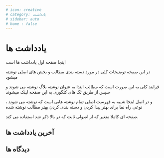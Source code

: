 ```yaml
---
# icon: creative
# category: یادداشت
# sidebar: auto
# home : false
---
```


# یادداشت ها

اینجا صفحه اول یادداشت ها است

در این صفحه توضیحات کلی در مورد دسته بندی مطالب و بخش های اصلی نوشته میشود

فرایند کلی به این صورت است که مطالب ابتدا به عنوان نوشته بلاگ نوشته می شوند و سپس از طریق تگ های کتگوری به این صفحه لینک میشوند

و در اصل اینجا شبیه به فهرست اصلی تمام نوشته هایی است که نوشته می شوند ، نوعی راه نما برای بهتر پیدا کردن و دسته بندی کردن بهتر مطالب نوشته شده

صفحه ای کاملا متغیر که از اصولی ثابت که در بالا ذکر شد استفاده می کند.

## آخرین یادداشت ها

<recentPosts  category="یادداشت" />

## دیدگاه ها

<p2pLogin />
<p2pComment title="صفحه یادداشت ها"/>
